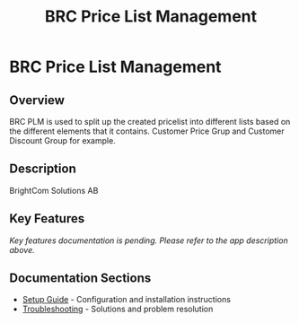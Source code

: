 ﻿---
title: "BRC Price List Management"
description: "BrightCom Solutions AB"
categories: [Products]
tags: [business-central]
weight: 71
version: "21.0.0.0"
---

# BRC Price List Management

## Overview
BRC PLM is used to split up the created pricelist into different lists based on the different elements that it contains. Customer Price Grup and Customer Discount Group for example.

## Description
BrightCom Solutions AB

## Key Features
*Key features documentation is pending. Please refer to the app description above.*

## Documentation Sections
- [Setup Guide](./setup/) - Configuration and installation instructions
- [Troubleshooting](./solving/) - Solutions and problem resolution


